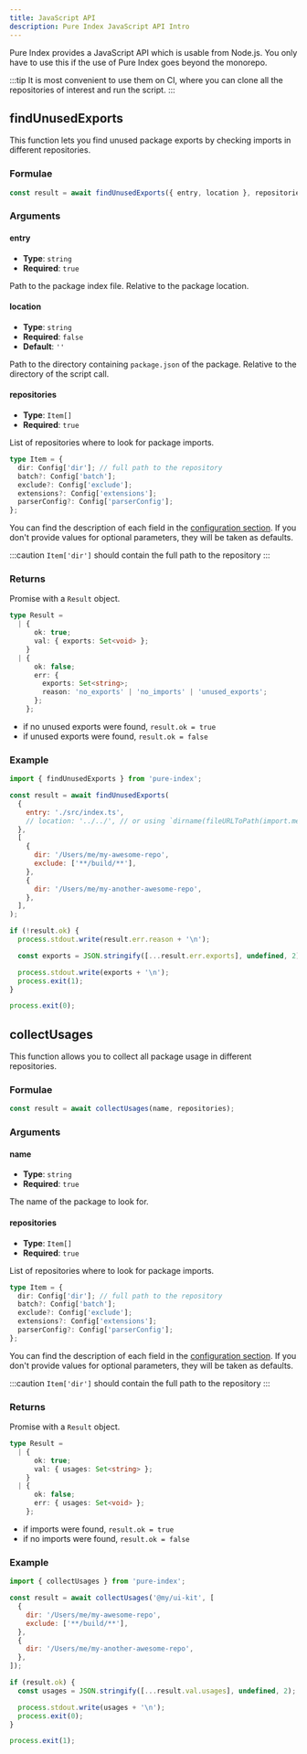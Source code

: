 ```yaml
---
title: JavaScript API
description: Pure Index JavaScript API Intro
---
```


Pure Index provides a JavaScript API which is usable from Node.js. You only have to use this if the use of Pure Index goes beyond the monorepo.

:::tip
It is most convenient to use them on CI, where you can clone all the repositories of interest and run the script.
:::

## findUnusedExports

This function lets you find unused package exports by checking imports in different repositories.

### Formulae

```ts
const result = await findUnusedExports({ entry, location }, repositories);
```

### Arguments

#### entry

- **Type**: `string`
- **Required**: `true`

Path to the package index file. Relative to the package location.

#### location

- **Type**: `string`
- **Required**: `false`
- **Default**: `''`

Path to the directory containing `package.json` of the package. Relative to the directory of the script call.

#### repositories

- **Type**: `Item[]`
- **Required**: `true`

List of repositories where to look for package imports.

```ts title="Item"
type Item = {
  dir: Config['dir']; // full path to the repository
  batch?: Config['batch'];
  exclude?: Config['exclude'];
  extensions?: Config['extensions'];
  parserConfig?: Config['parserConfig'];
};
```

You can find the description of each field in the [configuration section](/pure-index/reference/configuration). If you don't provide values for optional parameters, they will be taken as defaults.

:::caution
`Item['dir']` should contain the full path to the repository
:::

### Returns

Promise with a `Result` object.

```ts
type Result =
  | {
      ok: true;
      val: { exports: Set<void> };
    }
  | {
      ok: false;
      err: {
        exports: Set<string>;
        reason: 'no_exports' | 'no_imports' | 'unused_exports';
      };
    };
```

- if no unused exports were found, `result.ok = true`
- if unused exports were found, `result.ok = false`

### Example

```js
import { findUnusedExports } from 'pure-index';

const result = await findUnusedExports(
  {
    entry: './src/index.ts',
    // location: '../../', // or using `dirname(fileURLToPath(import.meta.url))`
  },
  [
    {
      dir: '/Users/me/my-awesome-repo',
      exclude: ['**/build/**'],
    },
    {
      dir: '/Users/me/my-another-awesome-repo',
    },
  ],
);

if (!result.ok) {
  process.stdout.write(result.err.reason + '\n');

  const exports = JSON.stringify([...result.err.exports], undefined, 2);

  process.stdout.write(exports + '\n');
  process.exit(1);
}

process.exit(0);
```

## collectUsages

This function allows you to collect all package usage in different repositories.

### Formulae

```ts
const result = await collectUsages(name, repositories);
```

### Arguments

#### name

- **Type**: `string`
- **Required**: `true`

The name of the package to look for.

#### repositories

- **Type**: `Item[]`
- **Required**: `true`

List of repositories where to look for package imports.

```ts title="Item"
type Item = {
  dir: Config['dir']; // full path to the repository
  batch?: Config['batch'];
  exclude?: Config['exclude'];
  extensions?: Config['extensions'];
  parserConfig?: Config['parserConfig'];
};
```

You can find the description of each field in the [configuration section](/pure-index/reference/configuration). If you don't provide values for optional parameters, they will be taken as defaults.

:::caution
`Item['dir']` should contain the full path to the repository
:::

### Returns

Promise with a `Result` object.

```ts
type Result =
  | {
      ok: true;
      val: { usages: Set<string> };
    }
  | {
      ok: false;
      err: { usages: Set<void> };
    };
```

- if imports were found, `result.ok = true`
- if no imports were found, `result.ok = false`

### Example

```js
import { collectUsages } from 'pure-index';

const result = await collectUsages('@my/ui-kit', [
  {
    dir: '/Users/me/my-awesome-repo',
    exclude: ['**/build/**'],
  },
  {
    dir: '/Users/me/my-another-awesome-repo',
  },
]);

if (result.ok) {
  const usages = JSON.stringify([...result.val.usages], undefined, 2);

  process.stdout.write(usages + '\n');
  process.exit(0);
}

process.exit(1);
```
